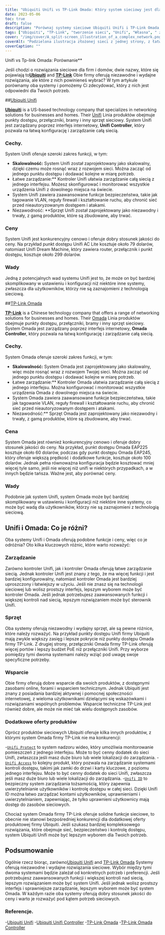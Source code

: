 ```yaml
---
title: "Ubiquiti Unifi vs TP-Link Omada: Który system sieciowy jest dla Ciebie odpowiedni?"
date: 2023-05-06
toc: true
draft: false
description: "Porównaj systemy sieciowe Ubiquiti Unifi i TP-Link Omada, aby wybrać odpowiedni dla siebie."
tags: ["Ubiquiti", "TP-Link", "tworzenie sieci", "Unifi", "Własna", " zarządzanie", "sprzęt", "wsparcie", "przepisy", "cechy", "kontrola", "interfejs", "wartość", "niezawodność", "wydajność"]
cover: "/img/cover/A_split-screen_illustration_of_a_complex_network.png"
coverAlt: "Podzielona ilustracja złożonej sieci z jednej strony, z łatwym w użyciu interfejsem z drugiej"
coverCaption: ""
---
```

 Unifi vs Tp-link Omada: Porównanie**

Jeśli chodzi o rozwiązania sieciowe dla firm i domów, dwie nazwy, które się pojawiają to[**Ubiquiti**](https://www.ui.com/) and [**TP-Link**](https://www.tp-link.com/us/omada-sdn/) Obie firmy oferują niezawodne i wydajne rozwiązania, ale które z nich powinieneś wybrać? W tym artykule porównamy oba systemy i pomożemy Ci zdecydować, który z nich jest odpowiedni dla Twoich potrzeb.

##[Ubiquiti Unifi](https://www.ui.com/)

[**Ubiquiti**](https://www.ui.com/) is a US-based technology company that specializes in networking solutions for businesses and homes. Their [Unifi](https://amzn.to/42JBzuH) Linia produktów obejmuje punkty dostępu, przełączniki, bramy i inny sprzęt sieciowy. System Unifi jest zarządzany poprzez interfejs internetowy, **Unifi Controller**, który pozwala na łatwą konfigurację i zarządzanie całą siecią.

### Cechy.

System Unifi oferuje szeroki zakres funkcji, w tym:

- **Skalowalność:** System Unifi został zaprojektowany jako skalowalny, dzięki czemu może rosnąć wraz z rozwojem sieci. Można zacząć od jednego punktu dostępu i dodawać kolejne w miarę potrzeb.
- Łatwe zarządzanie:** Kontroler Unifi ułatwia zarządzanie całą siecią z jednego interfejsu. Możesz skonfigurować i monitorować wszystkie urządzenia Unifi z dowolnego miejsca na świecie.
- System Unifi zawiera zaawansowane funkcje bezpieczeństwa, takie jak tagowanie VLAN, reguły firewall i kształtowanie ruchu, aby chronić sieć przed nieautoryzowanym dostępem i atakami.
- Niezawodność: **Sprzęt Unifi został zaprojektowany jako niezawodny i trwały, z gamą produktów, które są zbudowane, aby trwać.

### Ceny

System Unifi jest konkurencyjny cenowo i oferuje dobry stosunek jakości do ceny. Na przykład punkt dostępu Unifi AC Lite kosztuje około 79 dolarów, natomiast Unifi Dream Machine, który zawiera router, przełącznik i punkt dostępu, kosztuje około 299 dolarów.

### Wady

Jedną z potencjalnych wad systemu Unifi jest to, że może on być bardziej skomplikowany w ustawieniu i konfiguracji niż niektóre inne systemy, zwłaszcza dla użytkowników, którzy nie są zaznajomieni z technologią sieciową.

##[TP-Link Omada](https://www.tp-link.com/us/omada-sdn/)

[**TP-Link**](https://www.tp-link.com/us/omada-sdn/) is a Chinese technology company that offers a range of networking solutions for businesses and homes. Their [Omada](https://amzn.to/3p5vqKt) Linia produktów obejmuje punkty dostępu, przełączniki, bramy i inny sprzęt sieciowy. System Omada jest zarządzany poprzez interfejs internetowy, **Omada Controller**, który pozwala na łatwą konfigurację i zarządzanie całą siecią.

### Cechy.

System Omada oferuje szeroki zakres funkcji, w tym:

- **Skalowalność:** System Omada jest zaprojektowany jako skalowalny, więc może rosnąć wraz z rozwojem Twojej sieci. Można zacząć od jednego punktu dostępu i dodawać kolejne w miarę potrzeb.
- Łatwe zarządzanie:** Kontroler Omada ułatwia zarządzanie całą siecią z jednego interfejsu. Można konfigurować i monitorować wszystkie urządzenia Omada z dowolnego miejsca na świecie.
- System Omada zawiera zaawansowane funkcje bezpieczeństwa, takie jak tagowanie VLAN, reguły firewall i kształtowanie ruchu, aby chronić sieć przed nieautoryzowanym dostępem i atakami.
- Niezawodność:** Sprzęt Omada jest zaprojektowany jako niezawodny i trwały, z gamą produktów, które są zbudowane, aby trwać.

### Cena

System Omada jest również konkurencyjny cenowo i oferuje dobry stosunek jakości do ceny. Na przykład, punkt dostępu Omada EAP225 kosztuje około 60 dolarów, podczas gdy punkt dostępu Omada EAP245, który oferuje większą prędkość i dodatkowe funkcje, kosztuje około 100 dolarów. Jednak pełna równoważna konfiguracja będzie kosztować mniej więcej tyle samo, jeśli nie więcej niż unifi w niektórych przypadkach, a w innych będzie tańsza. Ważne jest, aby porównać ceny.

### Wady

Podobnie jak system Unifi, system Omada może być bardziej skomplikowany w ustawieniu i konfiguracji niż niektóre inne systemy, co może być wadą dla użytkowników, którzy nie są zaznajomieni z technologią sieciową.

## Unifi i Omada: Co je różni?

Oba systemy Unifi i Omada oferują podobne funkcje i ceny, więc co je odróżnia? Oto kilka kluczowych różnic, które warto rozważyć:

### Zarządzanie
Zarówno kontroler Unifi, jak i kontroler Omada oferują łatwe zarządzanie siecią. Jednak kontroler Unifi jest znany z tego, że ma więcej funkcji i jest bardziej konfigurowalny, natomiast kontroler Omada jest bardziej uproszczony i łatwiejszy w użyciu. Jeśli nie znasz się na technologii sieciowej lub wolisz prostszy interfejs, lepszym wyborem może być kontroler Omada. Jeśli jednak potrzebujesz zaawansowanych funkcji i większej kontroli nad siecią, lepszym rozwiązaniem może być sterownik Unifi.

### Sprzęt
Oba systemy oferują niezawodny i wydajny sprzęt, ale są pewne różnice, które należy rozważyć. Na przykład punkty dostępu Unifi firmy Ubiquiti mają zwykle większy zasięg i lepsze pokrycie niż punkty dostępu Omada firmy TP-Link. Z drugiej strony, przełączniki Omada firmy TP-Link oferują więcej portów i lepszy budżet PoE niż przełączniki Unifi. Przy wyborze pomiędzy tymi dwoma systemami należy wziąć pod uwagę swoje specyficzne potrzeby.

### Wsparcie
Obie firmy oferują dobre wsparcie dla swoich produktów, z dostępnymi zasobami online, forami i wsparciem technicznym. Jednak Ubiquiti jest znany z posiadania bardziej aktywnej i pomocnej społeczności internetowej, z wieloma użytkownikami dzielącymi się wskazówkami i rozwiązaniami wspólnych problemów. Wsparcie techniczne TP-Link jest również dobre, ale może nie mieć tak wielu dostępnych zasobów.

### Dodatkowe oferty produktów
Oprócz produktów sieciowych Ubiquiti oferuje kilka innych produktów, z którymi system Omada firmy TP-Link nie ma konkurencji:

-[`Unifi Protect`](https://store.ui.com/collections/unifi-protect) to system nadzoru wideo, który umożliwia monitorowanie pomieszczeń z jednego interfejsu. Może to być cenny dodatek do sieci Unifi, zwłaszcza jeśli masz duże biuro lub wiele lokalizacji do zarządzania.
-[`Unifi Access`](https://store.ui.com/products/unifi-access-hub) to kolejny produkt, który pozwala na zarządzanie systemami kontroli dostępu, takimi jak zamki do drzwi i karty kluczowe, z poziomu jednego interfejsu. Może to być cenny dodatek do sieci Unifi, zwłaszcza jeśli masz duże biuro lub wiele lokalizacji do zarządzania.
-[`Unifi ID`](https://ui.com/uid) to bezpieczny system zarządzania tożsamością, który zapewnia uwierzytelnianie użytkowników i kontrolę dostępu w całej sieci. Dzięki Unifi ID można łatwo zarządzać kontami użytkowników, uprawnieniami i uwierzytelnianiem, zapewniając, że tylko uprawnieni użytkownicy mają dostęp do zasobów sieciowych.

Chociaż system Omada firmy TP-Link oferuje solidne funkcje sieciowe, to obecnie nie stanowi bezpośredniej konkurencji dla dodatkowej oferty produktowej firmy Ubiquiti. Jeśli szukasz bardziej kompleksowego rozwiązania, które obejmuje sieć, bezpieczeństwo i kontrolę dostępu, system Ubiquiti Unifi może być lepszym wyborem dla Twoich potrzeb.

## Podsumowanie
Ogólnie rzecz biorąc, zarówno[Ubiquiti Unifi](https://www.ui.com/) and [TP-Link Omada](https://www.tp-link.com/us/omada-sdn/) Systemy oferują niezawodne i wydajne rozwiązania sieciowe. Wybór między tymi dwoma systemami będzie zależał od konkretnych potrzeb i preferencji. Jeśli potrzebujesz zaawansowanych funkcji i większej kontroli nad siecią, lepszym rozwiązaniem może być system Unifi. Jeśli jednak wolisz prostszy interfejs i sprawniejsze zarządzanie, lepszym wyborem może być system Omada. W każdym razie oba systemy oferują dobry stosunek jakości do ceny i warto je rozważyć pod kątem potrzeb sieciowych.

### Referencje.
-[Ubiquiti Unifi](https://www.ui.com/products/#default)
-[Ubiquiti Unifi Controller](https://www.ui.com/software/)
-[TP-Link Omada](https://www.tp-link.com/us/omada-sdn/)
-[TP-Link Omada Controller](https://www.tp-link.com/us/business-networking/omada-sdn-controller/omada-software-controller/)